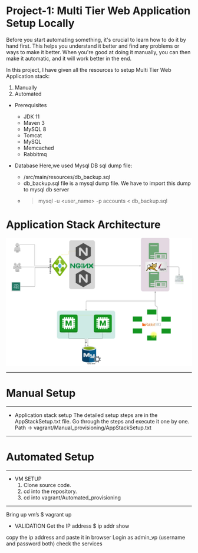 # Project-1: Multi Tier Web Application Setup Locally

Before you start automating something, it's crucial to learn how to do it by hand first. This helps you understand it better and find any problems or ways to make it better. When you're good at doing it manually, you can then make it automatic, and it will work better in the end.

In this project, I have given all the resources to setup Multi Tier Web Application stack:
  1. Manually
  2. Automated

* Prerequisites
  - JDK 11 
  - Maven 3 
  - MySQL 8
  - Tomcat
  - MySQL
  - Memcached
  - Rabbitmq

* Database
Here,we used Mysql DB 
sql dump file:
  - /src/main/resources/db_backup.sql
  - db_backup.sql file is a mysql dump file. We have to import this dump to mysql db server
  - > mysql -u <user_name> -p<password> accounts < db_backup.sql

# Application Stack Architecture
![Architecture](images/Vprofile%20projectsetup%20Manual.png)

--------------------------------------------------
# Manual Setup
--------------------------------------------------
* Application stack setup
The detailed setup steps are in the AppStackSetup.txt file. Go through the steps and execute it one by one.
Path -> vagrant/Manual_provisioning/AppStackSetup.txt


--------------------------------------------------
# Automated Setup
--------------------------------------------------

* VM SETUP
  1. Clone source code.
  2. cd into the repository.
  3. cd into vagrant/Automated_provisioning
-----------------------------------------------
Bring up vm’s
$ vagrant up

* VALIDATION
Get the IP address
$ ip addr show

copy the ip address and paste it in browser
Login as admin_vp (username and password both) check the services
